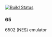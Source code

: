 [![Build Status](https://travis-ci.com/cr0sd/65.svg?token=WEvCwyPhUBEquCSrRa7q&branch=master)](https://travis-ci.com/cr0sd/65)

### 65

6502 (NES) emulator
